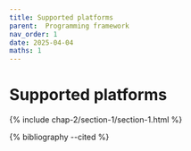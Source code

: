 ```yaml
---
title: Supported platforms
parent:  Programming framework
nav_order: 1
date: 2025-04-04
maths: 1
---
```


# Supported platforms

{% include chap-2/section-1/section-1.html %}

{% bibliography --cited %}
